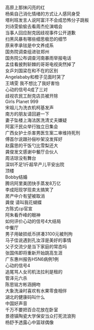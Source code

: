 高原上那抹闪亮的红  
杨紫自己消化情绪的方式让人感同身受  
塔利班发言人说阿富汗不会成恐怖分子跳板  
刘诗雯偷偷去看周杰伦演唱会  
当事人回应耐克因歧视事件公开道歉  
扫黑风暴有哪些细思极恐的细节  
原来李承铉是中文养成系  
国务院调查组进驻郑州  
国务院公布调查河南暴雨举报电话  
孟佳看披荆斩棘的哥哥电视突然掉了  
女乒刘国梁在和不在的区别  
Angelababy和橙子见面时哭了  
王靖雯 我不想比了我好害怕  
心动的信号4成了三对  
歧视农民工耐克店员被开除  
Girls Planet 999  
宋祖儿为洗衣机柯基发声  
南方的朋友请回避一下  
妻子坠楼上海法医洗清丈夫嫌疑  
阿富汗民众举行独立日集会  
广西女护士杀害男医生案二审维持死刑  
傅首尔说跟孙俪吵架没发挥好  
赵露思的干饭勺比雪梨还大  
龚俊发文感谢中餐厅合伙人  
周洁琼没有舞台  
深圳不足1斤超早产儿平安出院  
顶楼  
Bobby结婚  
腾讯阿里美团快手蒸发8万亿  
李成阳现学现卖太搞笑了  
房产中介有望被取消  
龚俊 请叫我花蝴蝶  
方陈式cp官宣  
阿朱看乔峰的眼神  
如何评价心动的信号4大结局  
中餐厅  
男子用破损纸币拼凑3100元被刑拘  
马子佳说遇到孔汝淳是美好的事情  
父子交流少是当下家庭的常态吗  
张国伟即将重新开始跳高生涯  
广东惠州报告H5N6病例1例  
心动的信号4  
追尾骂人女司机法拉利是租的  
管泽元六杀  
陈思铭方彬涵拥吻  
大象洗澡时喜欢有水果零食相伴  
湖北的健康码叫什么  
中国好声音  
千万不要把百合花放在卧室  
景德镇陶瓷大学保安当众打死流浪狗  
杨舒予透露心中篮球偶像  
